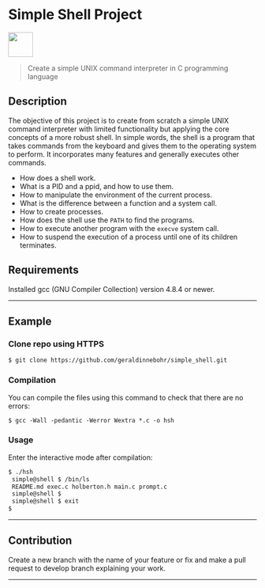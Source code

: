 # Simple Shell Project

<img src="images/holberton-logo.png" width="50" />

> Create a simple UNIX command interpreter in C programming language

## Description

The objective of this project is to create from scratch a simple UNIX command interpreter with limited functionality but applying the core concepts of a more robust shell. In simple words, the shell is a program that takes commands from the keyboard and gives them to the operating system to perform. It incorporates many features and generally executes other commands.

- How does a shell work.
- What is a PID and a ppid, and how to use them.
- How to manipulate the environment of the current process.
- What is the difference between a function and a system call.
- How to create processes.
- How does the shell use the `PATH` to find the programs.
- How to execute another program with the `execve` system call.
- How to suspend the execution of a process until one of its children terminates.

## Requirements

Installed gcc (GNU Compiler Collection) version 4.8.4 or newer.

---

## Example

### Clone repo using HTTPS

```
$ git clone https://github.com/geraldinnebohr/simple_shell.git
```

### Compilation

You can compile the files using this command to check that there are no errors:

```
$ gcc -Wall -pedantic -Werror Wextra *.c -o hsh
```

### Usage

Enter the interactive mode after compilation:

```bash
$ ./hsh
 simple@shell $ /bin/ls
 README.md exec.c holberton.h main.c prompt.c
 simple@shell $
 simple@shell $ exit
$
```

---

## Contribution

Create a new branch with the name of your feature or fix and make a pull request to develop branch explaining your work.

---
